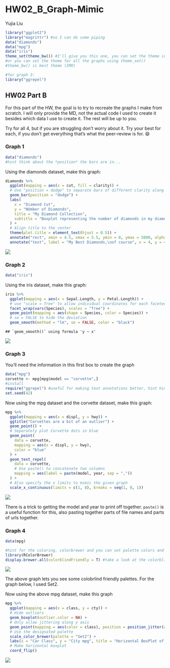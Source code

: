 HW02\_B\_Graph-Mimic
================
Yujia Liu

``` r
library("ggplot2")
library("magrittr") #so I can do some piping
data("diamonds")
data("mpg")
data("iris")
theme_set(theme_bw()) #I'll give you this one, you can set the theme individually for graphs
#or you can set the theme for all the graphs using theme_set()
#theme_bw() is best theme (IMO)

#for graph 3:
library("ggrepel")
```

## HW02 Part B

For this part of the HW, the goal is to try to recreate the graphs I
make from scratch. I will only provide the MD, not the actual code I
used to create it besides which data I use to create it. The rest will
be up to you.

Try for all 4, but if you are struggling don’t worry about it. Try your
best for each, if you don’t get everything that’s what the peer-review
is for. :smile:

### Graph 1

``` r
data("diamonds")
#hint think about the *position* the bars are in...
```

Using the diamonds dataset, make this graph:

``` r
diamonds %>%
  ggplot(mapping = aes(x = cut, fill = clarity)) +
  # Use "position = dodge" to separate bars of different clarity along x
  geom_bar(position = "dodge") +
  labs(
    x = "Diamond Cut", 
    y = "NUmber of Diamonds",
    title = "My Diamond Collection",
    subtitle = "Boxplot representing the number of diamonds in my diamond collection by\ntype of cut quality and clarity of diamond"
  ) +
  # Align title to the center
  theme(plot.title = element_text(hjust = 0.5)) +
  annotate("rect", xmin = 4.5, xmax = 5.5, ymin = 0, ymax = 5000, alpha = 0.2) +
  annotate("text", label = "My Best Diamonds,\nof course", x = 4, y = 4500)
```

![](HW02_B_Mimic_starter_files/figure-gfm/graph1%20code-1.png)<!-- -->

### Graph 2

``` r
data("iris")
```

Using the iris dataset, make this graph:

``` r
iris %>%
  ggplot(mapping = aes(x = Sepal.Length, y = Petal.Length)) +
  # use "scale = free" to allow individual coordinates for each faceted plot
  facet_wrap(vars(Species), scales = "free") +
  geom_point(mapping = aes(shape = Species, color = Species)) +
  # se = FALSE to hide the deviation
  geom_smooth(method = "lm", se = FALSE, color = "black")
```

    ## `geom_smooth()` using formula 'y ~ x'

![](HW02_B_Mimic_starter_files/figure-gfm/graph%202%20code-1.png)<!-- -->

### Graph 3

You’ll need the information in this first box to create the graph

``` r
data("mpg")
corvette <- mpg[mpg$model == "corvette",]
#install
require("ggrepel") #useful for making text annotations better, hint hint
set.seed(42)
```

Now using the mpg dataset and the corvette dataset, make this graph:

``` r
mpg %>%
  ggplot(mapping = aes(x = displ, y = hwy)) +
  ggtitle("Corvettes are a bit of an outlier") +
  geom_point() +
  # Separately plot Corvette dots in blue
  geom_point(
    data = corvette, 
    mapping = aes(x = displ, y = hwy),
    color = "blue"
  ) +
  geom_text_repel(
    data = corvette, 
    # Use paste() to concatenate two columns
    mapping = aes(label = paste(model, year, sep = ","))
  ) +
  # Also specify the x limits to mimic the given graph
  scale_x_continuous(limits = c(1, 8), breaks = seq(1, 8, 1))
```

![](HW02_B_Mimic_starter_files/figure-gfm/graoh%203%20code-1.png)<!-- -->

There is a trick to getting the model and year to print off together.
`paste()` is a useful function for this, also pasting together parts of
file names and parts of urls together.

### Graph 4

``` r
data(mpg)

#hint for the coloring, colorbrewer and you can set palette colors and make your graphs colorblind friendly
library(RColorBrewer)
display.brewer.all(colorblindFriendly = T) #take a look at the colorblindfriendly options
```

![](HW02_B_Mimic_starter_files/figure-gfm/unnamed-chunk-4-1.png)<!-- -->

The above graph lets you see some colobrlind friendly palettes. For the
graph below, I used Set2.

Now using the above mpg dataset, make this graph

``` r
mpg %>%
  ggplot(mapping = aes(x = class, y = cty)) +
  # Hide outliers
  geom_boxplot(outlier.color = NA) +
  # Only allow jittering along y axis
  geom_point(mapping = aes(color = class), position = position_jitter(w = 0.5, h = 0)) +
  # Use the designated palette
  scale_color_brewer(palette = "Set2") +
  labs(x = "Car Class", y = "City mpg", title = "Horizontal BoxPlot of City MPG and Car Class") +
  # Make horizontal boxplot
  coord_flip()
```

![](HW02_B_Mimic_starter_files/figure-gfm/graph%204%20code-1.png)<!-- -->
